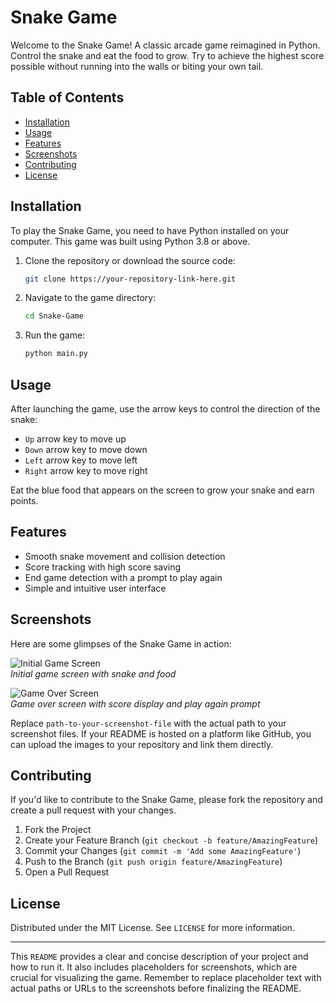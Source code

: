 # Snake Game

Welcome to the Snake Game! A classic arcade game reimagined in Python. Control the snake and eat the food to grow. Try to achieve the highest score possible without running into the walls or biting your own tail.

## Table of Contents

- [Installation](#installation)
- [Usage](#usage)
- [Features](#features)
- [Screenshots](#screenshots)
- [Contributing](#contributing)
- [License](#license)

## Installation

To play the Snake Game, you need to have Python installed on your computer. This game was built using Python 3.8 or above.

1. Clone the repository or download the source code:
   ```sh
   git clone https://your-repository-link-here.git
   ```
2. Navigate to the game directory:
   ```sh
   cd Snake-Game
   ```
3. Run the game:
   ```sh
   python main.py
   ```

## Usage

After launching the game, use the arrow keys to control the direction of the snake:

- `Up` arrow key to move up
- `Down` arrow key to move down
- `Left` arrow key to move left
- `Right` arrow key to move right

Eat the blue food that appears on the screen to grow your snake and earn points.

## Features

- Smooth snake movement and collision detection
- Score tracking with high score saving
- End game detection with a prompt to play again
- Simple and intuitive user interface

## Screenshots

Here are some glimpses of the Snake Game in action:

![Initial Game Screen](screenshots/gameplay.png)  
*Initial game screen with snake and food*

![Game Over Screen](screenshots/gameover.png)  
*Game over screen with score display and play again prompt*

Replace `path-to-your-screenshot-file` with the actual path to your screenshot files. If your README is hosted on a platform like GitHub, you can upload the images to your repository and link them directly.

## Contributing

If you'd like to contribute to the Snake Game, please fork the repository and create a pull request with your changes.

1. Fork the Project
2. Create your Feature Branch (`git checkout -b feature/AmazingFeature`)
3. Commit your Changes (`git commit -m 'Add some AmazingFeature'`)
4. Push to the Branch (`git push origin feature/AmazingFeature`)
5. Open a Pull Request

## License

Distributed under the MIT License. See `LICENSE` for more information.

---

This `README` provides a clear and concise description of your project and how to run it. It also includes placeholders for screenshots, which are crucial for visualizing the game. Remember to replace placeholder text with actual paths or URLs to the screenshots before finalizing the README.
